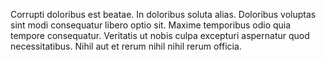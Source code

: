 Corrupti doloribus est beatae. In doloribus soluta alias. Doloribus voluptas sint modi consequatur libero optio sit. Maxime temporibus odio quia tempore consequatur. Veritatis ut nobis culpa excepturi aspernatur quod necessitatibus. Nihil aut et rerum nihil nihil rerum officia.
